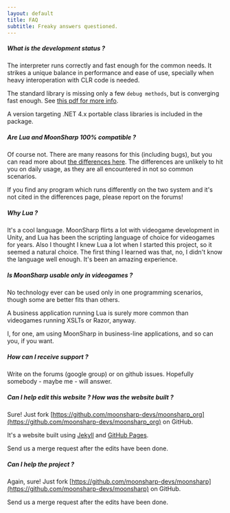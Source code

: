 ```yaml
---
layout: default
title: FAQ
subtitle: Freaky answers questioned.
---
```


##### What is the development status ?

The interpreter runs correctly and fast enough for the common needs. It strikes a unique balance in performance and ease of use, specially when heavy interoperation with CLR code is needed.

The standard library is missing only a few ``debug methods``, but is converging fast enough. See <a href="http://www.moonsharp.org/MoonSharpStdLib.pdf">this pdf for more info</a>.

A version targeting .NET 4.x portable class libraries is included in the package.



##### Are Lua and MoonSharp 100% compatible ?

Of course not. There are many reasons for this (including bugs), but you can read more about [the differences here](moonluadifferences.html).
The differences are unlikely to hit you on daily usage, as they are all encountered in not so common scenarios.

If you find any program which runs differently on the two system and it's not cited in the differences page, please report on the forums!


##### Why Lua ?

It's a cool language. MoonSharp flirts a lot with videogame development in Unity, and Lua has been the scripting language of choice for
videogames for years. Also I thought I knew Lua a lot when I started this project, so it seemed a natural choice. The first thing I learned was that,
no, I didn't know the language well enough. It's been an amazing experience.


##### Is MoonSharp usable only in videogames ?

No technology ever can be used only in one programming scenarios, though some are better fits than others. 

A business application running Lua is surely more common than videogames running XSLTs or Razor, anyway. 

I, for one, am using MoonSharp in business-line applications, and so can you, if you want.


##### How can I receive support ?

Write on the forums (google group) or on github issues. Hopefully somebody - maybe me - will answer. 


##### Can I help edit this website ? How was the website built ?

Sure! Just fork [https://github.com/moonsharp-devs/moonsharp_org](https://github.com/moonsharp-devs/moonsharp_org) on GitHub.

It's a website built using [Jekyll](http://jekyllrb.com/) and [GitHub Pages](https://pages.github.com/). 

Send us a merge request after the edits have been done.


##### Can I help the project ?

Again, sure! Just fork [https://github.com/moonsharp-devs/moonsharp](https://github.com/moonsharp-devs/moonsharp) on GitHub.

Send us a merge request after the edits have been done.



        
		
		
		



